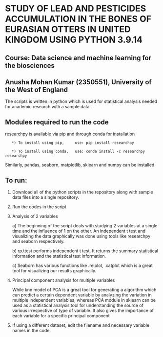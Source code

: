 # STUDY OF LEAD AND PESTICIDES ACCUMULATION IN THE BONES OF EURASIAN OTTERS IN UNITED KINGDOM USING PYTHON 3.9.14 #
## Course: Data science and machine learning for the biosciences
## Anusha Mohan Kumar (2350551), University of the West of England


The scripts is written in python which is used for statistical analysis needed for academic research with a sample data.

## Modules required to run the code ##

researchpy is available via pip and through conda for installation

       *) To install using pip,     use: pip install researchpy
       
       *) To install using conda,   use: conda install -c researchpy researchpy
       
Similarly, pandas, seaborn, matplotlib, sklearn and numpy can be installed

## To run: 
1. Download all of the python scripts in the repository along with sample data files into a single repository. 

2. Run the codes in the script 

3. Analysis of 2 variables 

      a) The beginning of the script deals with studying 2 variables at a single time and the influence of 1 on the other. An independent t test and visualizing the data graphically was done using tools like researchpy and seaborn respectively. 
      
      b) rp.ttest performs independent t test. It returns the summary statistical information and the statistical test information. 
      
      c) Seaborn has various functions like .relplot, .catplot which is a great tool for visualizing our results graphically.
      
4. Principal component analysis for multiple variables

   While knn model of PCA is a great tool for generating a algorithm which can predict a certain dependent variable by analyzing the variation in multiple independent variables,   whereas PCA module in sklearn can be used as a statistical analysis tool for understanding the source of various irrespective of type of variable. It also gives the importance of each variable for a specific principal component
   
5. If using a different dataset, edit the filename and necessary variable names in the code. 













 































 






 















